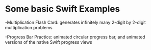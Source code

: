 # Some basic Swift Examples

-Multiplication Flash Card: generates infinitely many 2-digit by 2-digit multiplication problems

-Progress Bar Practice: animated circular progress bar, and animated versions of the native Swift progress views

